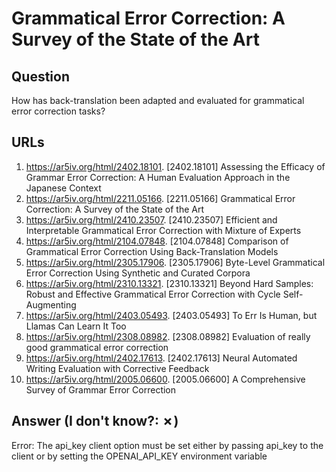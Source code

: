 # Grammatical Error Correction: A Survey of the State of the Art

## Question

How has back-translation been adapted and evaluated for grammatical error correction tasks?

## URLs

1. https://ar5iv.org/html/2402.18101. [2402.18101] Assessing the Efficacy of Grammar Error Correction: A Human Evaluation Approach in the Japanese Context
2. https://ar5iv.org/html/2211.05166. [2211.05166] Grammatical Error Correction: A Survey of the State of the Art
3. https://ar5iv.org/html/2410.23507. [2410.23507] Efficient and Interpretable Grammatical Error Correction with Mixture of Experts
4. https://ar5iv.org/html/2104.07848. [2104.07848] Comparison of Grammatical Error Correction Using Back-Translation Models
5. https://ar5iv.org/html/2305.17906. [2305.17906] Byte-Level Grammatical Error Correction Using Synthetic and Curated Corpora
6. https://ar5iv.org/html/2310.13321. [2310.13321] Beyond Hard Samples: Robust and Effective Grammatical Error Correction with Cycle Self-Augmenting
7. https://ar5iv.org/html/2403.05493. [2403.05493] To Err Is Human, but Llamas Can Learn It Too
8. https://ar5iv.org/html/2308.08982. [2308.08982] Evaluation of really good grammatical error correction
9. https://ar5iv.org/html/2402.17613. [2402.17613] Neural Automated Writing Evaluation with Corrective Feedback
10. https://ar5iv.org/html/2005.06600. [2005.06600] A Comprehensive Survey of Grammar Error Correction

## Answer (I don't know?: ✗)

Error: The api_key client option must be set either by passing api_key to the client or by setting the OPENAI_API_KEY environment variable